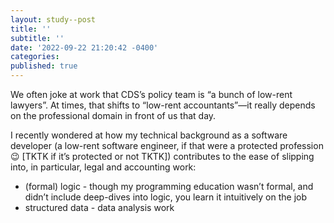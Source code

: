 ```yaml
---
layout: study--post
title: ''
subtitle: ''
date: '2022-09-22 21:20:42 -0400'
categories:
published: true
---
```


We often joke at work that CDS’s policy team is “a bunch of low-rent lawyers”. At times, that shifts to “low-rent accountants”—it really depends on the professional domain in front of us that day.

I recently wondered at how my technical background as a software developer (a low-rent software engineer, if that were a protected profession :wink: [TKTK if it’s protected or not TKTK]) contributes to the ease of slipping into, in particular, legal and accounting work:

- (formal) logic - though my programming education wasn’t formal, and didn’t include deep-dives into logic, you learn it intuitively on the job
- structured data - data analysis work